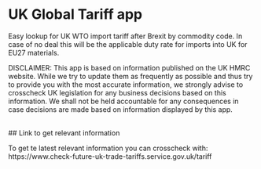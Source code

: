 # UK Global Tariff app
<p>
Easy lookup for UK WTO import tariff after Brexit by commodity code. In case of no deal this will be the applicable duty rate for imports into UK for EU27    materials.


DISCLAIMER:
This app is based on information published on the UK HMRC website. While we try to update them as frequently as possible and thus try to provide you with the most accurate information, we strongly advise to crosscheck UK legislation for any business decisions based on this information. We shall not be held accountable for any consequences in case decisions are made based on information displayed by this app. 
</p>
<br/>
## Link to get relevant information
<p>
To get te latest relevant information you can crosscheck with: https://www.check-future-uk-trade-tariffs.service.gov.uk/tariff
